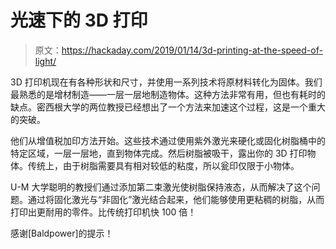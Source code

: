 # 光速下的 3D 打印

> 原文：<https://hackaday.com/2019/01/14/3d-printing-at-the-speed-of-light/>

3D 打印机现在有各种形状和尺寸，并使用一系列技术将原材料转化为固体。我们最熟悉的是增材制造——一层一层地制造物体。这种方法非常有用，但也有耗时的缺点。密西根大学的两位教授已经想出了一个方法来加速这个过程，这是一个重大的突破。

他们从增值税加印方法开始。这些技术通过使用紫外激光来硬化或固化树脂桶中的特定区域，一层一层地，直到物体完成。然后树脂被吸干，露出你的 3D 打印物体。传统上，由于树脂需要具有相对较低的粘度，所以瓮印仅限于小物体。

U-M 大学聪明的教授们通过添加第二束激光使树脂保持液态，从而解决了这个问题。通过将固化激光与“非固化”激光结合起来，他们能够使用更粘稠的树脂，从而打印出更耐用的零件。比传统打印机快 100 倍！

感谢[Baldpower]的提示！